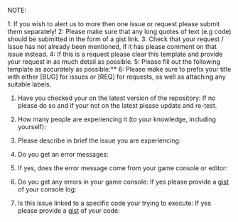 NOTE:

1: If you wish to alert us to more then one issue or request please submit them separately!
2: Please make sure that any long quotes of text (e.g code) should be submitted in the form of a gist link.
3: Check that your request / Issue has not already been mentioned, if it has please comment on that issue instead.
4: If this is a request please clear this template and provide your request in as much detail as possible.
5: Please fill out the following template as accurately as possible:**
6: Please make sure to prefix your title with either [BUG] for issues or [REQ] for requests, as well as attaching any suitable labels.

1) Have you checked your on the latest version of the repository:
    If no please do so and if your not on the latest please update and re-test.

2) How many people are experiencing it (to your knowledge, including yourself): 

3) Please describe in brief the issue you are experiencing:

4) Do you get an error messages: 

5) If yes, does the error message come from your game console or editor: 

6) Do you get any errors in your game console: 
    If yes please provide a [gist](gist.github.com) of your console log: 

7) Is this issue linked to a specific code your trying to execute:
    If yes please provide a [gist](gist.github.com) of your code:
